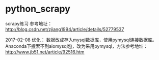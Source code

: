 # python_scrapy
scrapy练习
参考地址：http://blog.csdn.net/zjiang1994/article/details/52779537

2017-02-08 优化：
数据改成存入mysql数据库，使用pymysql连接数据库。
Anaconda下搜索不到aiomysql包，改为采用pymysql，方法参考地址：http://www.jb51.net/article/92516.htm
